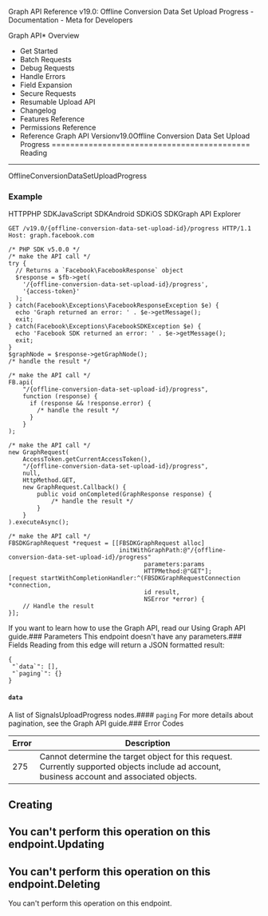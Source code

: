 Graph API Reference v19.0: Offline Conversion Data Set Upload Progress - Documentation - Meta for Developers

Graph API* Overview
* Get Started
* Batch Requests
* Debug Requests
* Handle Errors
* Field Expansion
* Secure Requests
* Resumable Upload API
* Changelog
* Features Reference
* Permissions Reference
* Reference
Graph API Versionv19.0Offline Conversion Data Set Upload Progress
===========================================
Reading
-------
OfflineConversionDataSetUploadProgress

### Example
HTTPPHP SDKJavaScript SDKAndroid SDKiOS SDKGraph API Explorer
```
GET /v19.0/{offline-conversion-data-set-upload-id}/progress HTTP/1.1
Host: graph.facebook.com
```
```
/* PHP SDK v5.0.0 */
/* make the API call */
try {
  // Returns a `Facebook\FacebookResponse` object
  $response = $fb->get(
    '/{offline-conversion-data-set-upload-id}/progress',
    '{access-token}'
  );
} catch(Facebook\Exceptions\FacebookResponseException $e) {
  echo 'Graph returned an error: ' . $e->getMessage();
  exit;
} catch(Facebook\Exceptions\FacebookSDKException $e) {
  echo 'Facebook SDK returned an error: ' . $e->getMessage();
  exit;
}
$graphNode = $response->getGraphNode();
/* handle the result */
```
```
/* make the API call */
FB.api(
    "/{offline-conversion-data-set-upload-id}/progress",
    function (response) {
      if (response && !response.error) {
        /* handle the result */
      }
    }
);
```
```
/* make the API call */
new GraphRequest(
    AccessToken.getCurrentAccessToken(),
    "/{offline-conversion-data-set-upload-id}/progress",
    null,
    HttpMethod.GET,
    new GraphRequest.Callback() {
        public void onCompleted(GraphResponse response) {
            /* handle the result */
        }
    }
).executeAsync();
```
```
/* make the API call */
FBSDKGraphRequest *request = [[FBSDKGraphRequest alloc]
                               initWithGraphPath:@"/{offline-conversion-data-set-upload-id}/progress"
                                      parameters:params
                                      HTTPMethod:@"GET"];
[request startWithCompletionHandler:^(FBSDKGraphRequestConnection *connection,
                                      id result,
                                      NSError *error) {
    // Handle the result
}];
```
If you want to learn how to use the Graph API, read our Using Graph API guide.### Parameters
This endpoint doesn't have any parameters.### Fields
Reading from this edge will return a JSON formatted result:

```
{
 "`data`": [],
 "`paging`": {}
}

```
#### `data`
A list of SignalsUploadProgress nodes.#### `paging`
For more details about pagination, see the Graph API guide.### Error Codes

| Error | Description |
| --- | --- |
| 275 | Cannot determine the target object for this request. Currently supported objects include ad account, business account and associated objects. |
Creating
--------
You can't perform this operation on this endpoint.Updating
--------
You can't perform this operation on this endpoint.Deleting
--------
You can't perform this operation on this endpoint.